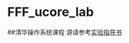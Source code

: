 # FFF_ucore_lab
##清华操作系统课程
源请参考<a href="https://chyyuu.gitbooks.io/ucore_os_docs/content/" target="_blank">实验指导书</a>
